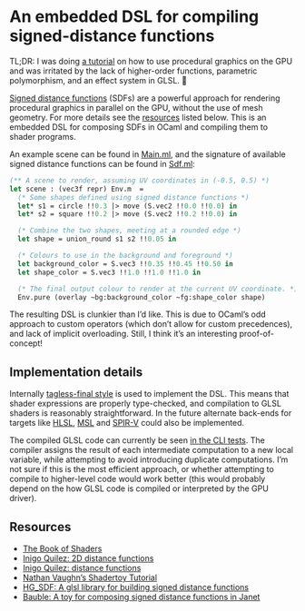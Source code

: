 # An embedded DSL for compiling signed-distance functions

TL;DR: I was doing [a tutorial](https://inspirnathan.com/posts/47-shadertoy-tutorial-part-1/)
on how to use procedural graphics on the GPU and was irritated by the lack of
higher-order functions, parametric polymorphism, and an effect system in GLSL. 🥲

[Signed distance functions] (SDFs)  are a powerful approach for rendering
procedural graphics in parallel on the GPU, without the use of mesh geometry.
For more details see the  [resources](#resources) listed below. This is an
embedded DSL for composing SDFs in OCaml and compiling them to shader programs.

An example scene can be found in [Main.ml](./Main.ml), and the signature of
available signed distance functions can be found in [Sdf.ml](./Sdf.ml):

```ocaml
(** A scene to render, assuming UV coordinates in (-0.5, 0.5) *)
let scene : (vec3f repr) Env.m  =
  (* Some shapes defined using signed distance functions *)
  let* s1 = circle !!0.3 |> move (S.vec2 !!0.0 !!0.0) in
  let* s2 = square !!0.2 |> move (S.vec2 !!0.2 !!0.0) in

  (* Combine the two shapes, meeting at a rounded edge *)
  let shape = union_round s1 s2 !!0.05 in

  (* Colours to use in the background and foreground *)
  let background_color = S.vec3 !!0.35 !!0.45 !!0.50 in
  let shape_color = S.vec3 !!1.0 !!1.0 !!1.0 in

  (* The final output colour to render at the current UV coordinate. *)
  Env.pure (overlay ~bg:background_color ~fg:shape_color shape)
```

The resulting DSL is clunkier than I’d like. This is due to OCaml’s odd approach to
custom operators (which don’t allow for custom precedences), and lack of
implicit overloading. Still, I think it’s an interesting proof-of-concept!

## Implementation details

Internally [tagless-final style] is used to implement the DSL. This means that
shader expressions are properly type-checked, and compilation to GLSL shaders is
reasonably straightforward. In the future alternate back-ends for targets like
[HLSL], [MSL] and [SPIR-V] could also be implemented.

The compiled GLSL code can currently be seen [in the CLI tests](./tests.t). The
compiler assigns the result of each intermediate computation to a new local
variable, while attempting to avoid introducing duplicate computations. I’m not
sure if this is the most efficient approach, or whether attempting to compile to
higher-level code would work better (this would probably depend on the how GLSL
code is compiled or interpreted by the GPU driver).

[Signed distance functions]: https://en.wikipedia.org/wiki/Signed_distance_function
[tagless-final style]: https://okmij.org/ftp/tagless-final/
[Shadertoy]: https://www.shadertoy.com
[HLSL]: https://learn.microsoft.com/en-us/windows/win32/direct3dhlsl/dx-graphics-hlsl
[MSL]: https://developer.apple.com/metal/Metal-Shading-Language-Specification.pdf
[SPIR-V]: https://www.khronos.org/spir/

## Resources

- [The Book of Shaders](https://thebookofshaders.com/)
- [Inigo Quilez: 2D distance functions](https://iquilezles.org/articles/distfunctions2d/)
- [Inigo Quilez: distance functions](https://iquilezles.org/articles/distfunctions/)
- [Nathan Vaughn’s Shadertoy Tutorial](https://inspirnathan.com/posts/47-shadertoy-tutorial-part-1/)
- [HG_SDF: A glsl library for building signed distance functions](https://mercury.sexy/hg_sdf/)
- [Bauble: A toy for composing signed distance functions in Janet](https://bauble.studio/)
